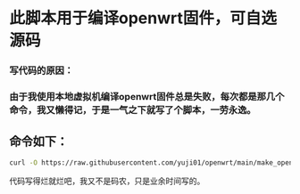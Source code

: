 # 此脚本用于编译openwrt固件，可自选源码
### 写代码的原因：
### 由于我使用本地虚拟机编译openwrt固件总是失败，每次都是那几个命令，我又懒得记，于是一气之下就写了个脚本，一劳永逸。
## 命令如下：
```bash
curl -O https://raw.githubusercontent.com/yuji01/openwrt/main/make_openwrt.sh && chmod +x make_openwrt.sh && ./make_openwrt.sh
```
代码写得烂就烂吧，我又不是码农，只是业余时间写的。
